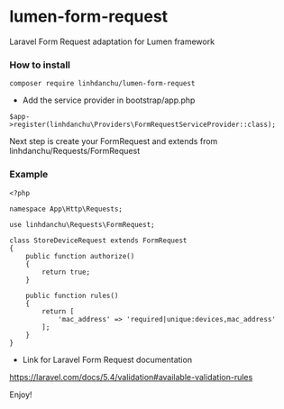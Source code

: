 # lumen-form-request
Laravel Form Request adaptation for Lumen framework

### How to install
```
composer require linhdanchu/lumen-form-request
```

* Add the service provider in bootstrap/app.php

```
$app->register(linhdanchu\Providers\FormRequestServiceProvider::class);
```

Next step is create your FormRequest and extends from linhdanchu/Requests/FormRequest
### Example

```
<?php

namespace App\Http\Requests;

use linhdanchu\Requests\FormRequest;

class StoreDeviceRequest extends FormRequest
{
	public function authorize()
	{
		return true;
	}

	public function rules()
	{
		return [
			'mac_address' => 'required|unique:devices,mac_address'
		];
	}
}
```

* Link for Laravel Form Request documentation

https://laravel.com/docs/5.4/validation#available-validation-rules

Enjoy!
